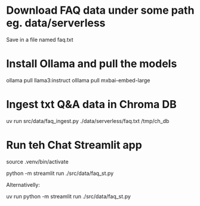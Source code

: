 # Download FAQ data under some path eg. data/serverless
Save in a file named faq.txt

# Install Ollama and pull the models

ollama pull llama3:instruct
olllama pull mxbai-embed-large

# Ingest txt Q&A data in Chroma DB

uv run src/data/faq_ingest.py ./data/serverless/faq.txt /tmp/ch_db

# Run teh Chat Streamlit app

source .venv/bin/activate

python -m streamlit run ./src/data/faq_st.py

Alternativelly:

uv run python -m streamlit run ./src/data/faq_st.py
